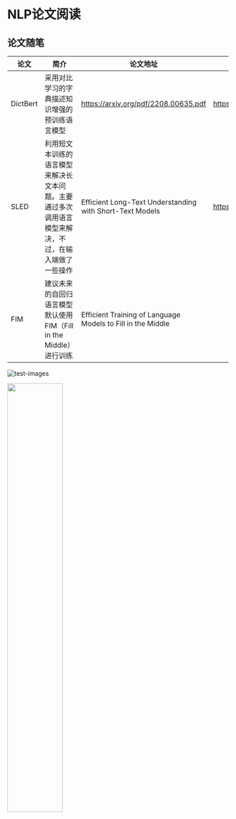 # NLP论文阅读


## 论文随笔

| 论文 | 简介 | 论文地址 | 代码地址
|--|--| -- | --
| DictBert | 采用对比学习的字典描述知识增强的预训练语言模型 | https://arxiv.org/pdf/2208.00635.pdf | https://dictionary.cambridge.org
| SLED | 利用短文本训练的语言模型来解决长文本问题。主要通过多次调用语言模型来解决，不过，在输入端做了一些操作 | Efficient Long-Text Understanding with Short-Text Models | https://github.com/Mivg/SLED
| FIM | 建议未来的自回归语言模型默认使用FIM（Fill in the Middle）进行训练 | Efficient Training of Language Models to Fill in the Middle | 
    
    
![test-images](http://www.baidu.com/img/bdlogo.png "test")

<img src="https://tva1.sinaimg.cn/large/008eGmZEly1gn8atgmxrvj30u00ybtgz.jpg" width="50%" align="center">
    

